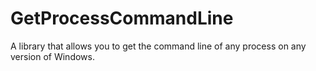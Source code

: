 GetProcessCommandLine
===============

A library that allows you to get the command line of any process on any version of Windows.